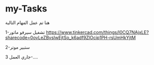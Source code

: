 # my-Tasks
هنا تم عمل المهام التالية

1-تشغيل سيرفو ماتور
https://www.tinkercad.com/things/l0CQ7NAjxLE?sharecode=0ovLeZBvsIwEjtSo_k6adf9ZlOcip1PH-rsUmHkYjtM

 
2-ستبير موتر

جاري العمل
3-....
